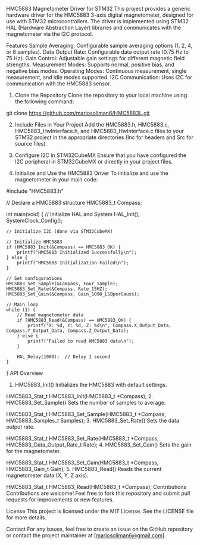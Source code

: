 HMC5883 Magnetometer Driver for STM32
This project provides a generic hardware driver for the HMC5883 3-axis digital magnetometer, designed for use with STM32 microcontrollers. 
The driver is implemented using STM32 HAL (Hardware Abstraction Layer) libraries and communicates with the magnetometer via the I2C protocol.

Features
Sample Averaging: Configurable sample averaging options (1, 2, 4, or 8 samples).
Data Output Rate: Configurable data output rate (0.75 Hz to 75 Hz).
Gain Control: Adjustable gain settings for different magnetic field strengths.
Measurement Modes: Supports normal, positive bias, and negative bias modes.
Operating Modes: Continuous measurement, single measurement, and idle modes supported.
I2C Communication: Uses I2C for communication with the HMC5883 sensor.


1. Clone the Repository
Clone the repository to your local machine using the following command:

git clone <https://github.com/mariosoliman6/HMC5883L.git>


2. Include Files in Your Project
Add the HMC5883.h, HMC5883.c, HMC5883_HwInterface.h, and HMC5883_HwInterface.c files to your STM32 project in the appropriate directories (Inc for headers and Src for source files).


3. Configure I2C in STM32CubeMX
Ensure that you have configured the I2C peripheral in STM32CubeMX or directly in your project files.


4. Initialize and Use the HMC5883 Driver
To initialize and use the magnetometer in your main code:


#include "HMC5883.h"

// Declare a HMC5883 structure
HMC5883_t Compass;

int main(void) {
    // Initialize HAL and System
    HAL_Init();
    SystemClock_Config();
    
    // Initialize I2C (done via STM32CubeMX)

    // Initialize HMC5883
    if (HMC5883_Init(&Compass) == HMC5883_OK) {
        printf("HMC5883 Initialized Successfully\n");
    } else {
        printf("HMC5883 Initialization Failed\n");
    }
    
    // Set configurations
    HMC5883_Set_Sample(&Compass, Four_Sample);
    HMC5883_Set_Rate(&Compass, Rate_15HZ);
    HMC5883_Set_Gain(&Compass, Gain_1090_LSBperGauss);
    
    // Main loop
    while (1) {
        // Read magnetometer data
        if (HMC5883_Read(&Compass) == HMC5883_OK) {
            printf("X: %d, Y: %d, Z: %d\n", Compass.X_Output_Data, Compass.Y_Output_Data, Compass.Z_Output_Data);
        } else {
            printf("Failed to read HMC5883 data\n");
        }
        
        HAL_Delay(1000);  // Delay 1 second
    }
}
API Overview
1. HMC5883_Init()
Initializes the HMC5883 with default settings.


HMC5883_Stat_t HMC5883_Init(HMC5883_t *Compass);
2. HMC5883_Set_Sample()
Sets the number of samples to average.


HMC5883_Stat_t HMC5883_Set_Sample(HMC5883_t *Compass, HMC5883_Samples_t Samples);
3. HMC5883_Set_Rate()
Sets the data output rate.


HMC5883_Stat_t HMC5883_Set_Rate(HMC5883_t *Compass, HMC5883_Data_Output_Rate_t Rate);
4. HMC5883_Set_Gain()
Sets the gain for the magnetometer.


HMC5883_Stat_t HMC5883_Set_Gain(HMC5883_t *Compass, HMC5883_Gain_t Gain);
5. HMC5883_Read()
Reads the current magnetometer data (X, Y, Z axis).


HMC5883_Stat_t HMC5883_Read(HMC5883_t *Compass);
Contributions
Contributions are welcome! Feel free to fork this repository and submit pull requests for improvements or new features.

License
This project is licensed under the MIT License. See the LICENSE file for more details.

Contact
For any issues, feel free to create an issue on the GitHub repository or contact the project maintainer at [mariosoliman6@gmail.com].

